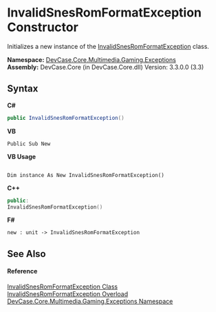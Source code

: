 # InvalidSnesRomFormatException Constructor 
 

Initializes a new instance of the <a href="T_DevCase_Core_Multimedia_Gaming_Exceptions_InvalidSnesRomFormatException">InvalidSnesRomFormatException</a> class.

**Namespace:**&nbsp;<a href="N_DevCase_Core_Multimedia_Gaming_Exceptions">DevCase.Core.Multimedia.Gaming.Exceptions</a><br />**Assembly:**&nbsp;DevCase.Core (in DevCase.Core.dll) Version: 3.3.0.0 (3.3)

## Syntax

**C#**<br />
``` C#
public InvalidSnesRomFormatException()
```

**VB**<br />
``` VB
Public Sub New
```

**VB Usage**<br />
``` VB Usage

Dim instance As New InvalidSnesRomFormatException()
```

**C++**<br />
``` C++
public:
InvalidSnesRomFormatException()
```

**F#**<br />
``` F#
new : unit -> InvalidSnesRomFormatException
```


## See Also


#### Reference
<a href="T_DevCase_Core_Multimedia_Gaming_Exceptions_InvalidSnesRomFormatException">InvalidSnesRomFormatException Class</a><br /><a href="Overload_DevCase_Core_Multimedia_Gaming_Exceptions_InvalidSnesRomFormatException__ctor">InvalidSnesRomFormatException Overload</a><br /><a href="N_DevCase_Core_Multimedia_Gaming_Exceptions">DevCase.Core.Multimedia.Gaming.Exceptions Namespace</a><br />